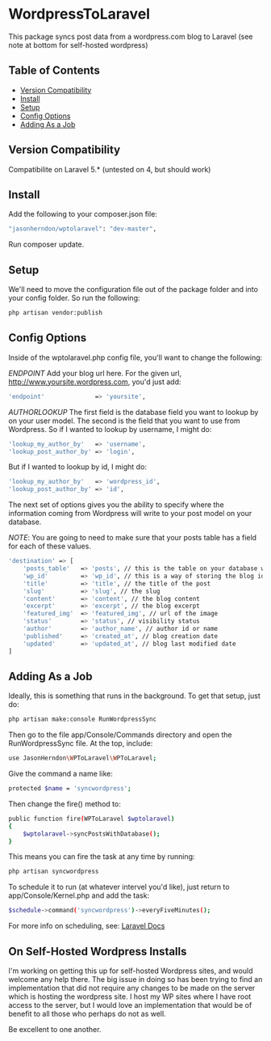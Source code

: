 # WordpressToLaravel

This package syncs post data from a wordpress.com blog to Laravel (see note at bottom for self-hosted wordpress)

## Table of Contents

* [Version Compatibility](#version-compatibility)
* [Install](#install)
* [Setup](#setup)
* [Config Options](#config-options)
* [Adding As a Job](#adding-as-a-job)

## Version Compatibility

Compatibilite on Laravel 5.* (untested on 4, but should work)

## Install

Add the following to your composer.json file:

````bash
"jasonherndon/wptolaravel": "dev-master",
````

Run composer update.


## Setup

We'll need to move the configuration file out of the package folder and into your config folder. So run the following:

````bash
php artisan vendor:publish
````


## Config Options

Inside of the wptolaravel.php config file, you'll want to change the following:

_ENDPOINT_
Add your blog url here. For the given url, http://www.yoursite.wordpress.com, you'd just add:

````bash
'endpoint' 				=> 'yoursite',
````

_AUTHORLOOKUP_
The first field is the database field you want to lookup by on your user model. The second is the field that you want to use
from Wordpress. So if I wanted to lookup by username, I might do:

````bash
'lookup_my_author_by'	=> 'username',
'lookup_post_author_by'	=> 'login',
````

But if I wanted to lookup by id, I might do:

````bash
'lookup_my_author_by'	=> 'wordpress_id',
'lookup_post_author_by'	=> 'id',
````

The next set of options gives you the ability to specify where the information coming from Wordpress will write to your post
model on your database. 

_NOTE_: You are going to need to make sure that your posts table has a field for each of these values.

````bash
'destination' => [
	'posts_table' 	=> 'posts', // this is the table on your database where posts are stored
	'wp_id'			=> 'wp_id', // this is a way of storing the blog id from wordpress
	'title' 		=> 'title', // the title of the post
	'slug' 			=> 'slug', // the slug
	'content'		=> 'content', // the blog content
	'excerpt'		=> 'excerpt', // the blog excerpt
	'featured_img'	=> 'featured_img', // url of the image
	'status'		=> 'status', // visibility status
	'author'		=> 'author_name', // author id or name
	'published'		=> 'created_at', // blog creation date
	'updated'		=> 'updated_at', // blog last modified date
]
````


## Adding As a Job

Ideally, this is something that runs in the background. To get that setup, just do:

````bash
php artisan make:console RunWordpressSync
````

Then go to the file app/Console/Commands directory and open the RunWordpressSync file. At the top, include:

````bash
use JasonHerndon\WPToLaravel\WPToLaravel;
````

Give the command a name like:

````bash
protected $name = 'syncwordpress';
````

Then change the fire() method to:

````bash
public function fire(WPToLaravel $wptolaravel)
{
	$wptolaravel->syncPostsWithDatabase();
}
````

This means you can fire the task at any time by running:

````bash
php artisan syncwordpress
````

To schedule it to run (at whatever intervel you'd like), just return to app/Console/Kernel.php and add the task:

````bash
$schedule->command('syncwordpress')->everyFiveMinutes();
````

For more info on scheduling, see: [Laravel Docs](http://laravel.com/docs/master/scheduling)


## On Self-Hosted Wordpress Installs
I'm working on getting this up for self-hosted Wordpress sites, and would welcome any help there.
The big issue in doing so has been trying to find an implementation that did not require any changes
to be made on the server which is hosting the wordpress site. I host my WP sites where I have root
access to the server, but I would love an implementation that would be of benefit to all those
who perhaps do not as well.

Be excellent to one another.